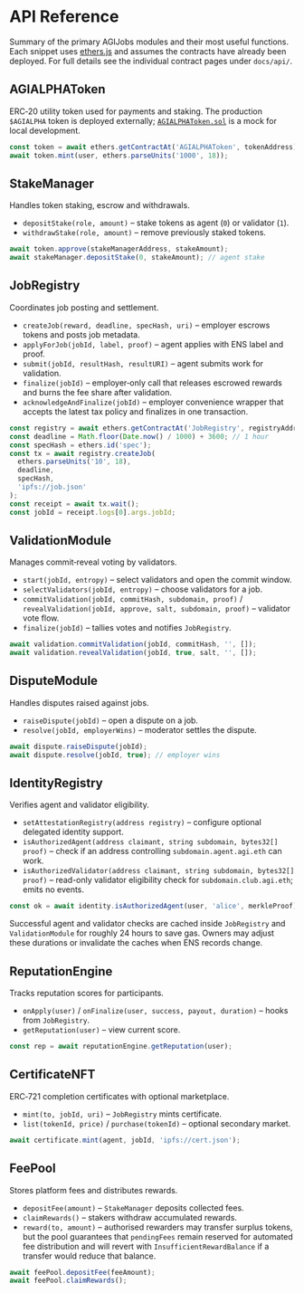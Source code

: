 # API Reference

Summary of the primary AGIJobs modules and their most useful functions.
Each snippet uses [ethers.js](https://docs.ethers.org/) and assumes the
contracts have already been deployed. For full details see the individual
contract pages under `docs/api/`.

## AGIALPHAToken

ERC‑20 utility token used for payments and staking. The production `$AGIALPHA` token is deployed externally; [`AGIALPHAToken.sol`](../contracts/test/AGIALPHAToken.sol) is a mock for local development.

```javascript
const token = await ethers.getContractAt('AGIALPHAToken', tokenAddress);
await token.mint(user, ethers.parseUnits('1000', 18));
```

## StakeManager

Handles token staking, escrow and withdrawals.

- `depositStake(role, amount)` – stake tokens as agent (`0`) or validator (`1`).
- `withdrawStake(role, amount)` – remove previously staked tokens.

```javascript
await token.approve(stakeManagerAddress, stakeAmount);
await stakeManager.depositStake(0, stakeAmount); // agent stake
```

## JobRegistry

Coordinates job posting and settlement.

- `createJob(reward, deadline, specHash, uri)` – employer escrows tokens and posts job metadata.
- `applyForJob(jobId, label, proof)` – agent applies with ENS label and proof.
- `submit(jobId, resultHash, resultURI)` – agent submits work for validation.
- `finalize(jobId)` – employer‑only call that releases escrowed rewards and burns the fee share after validation.
- `acknowledgeAndFinalize(jobId)` – employer convenience wrapper that accepts the latest tax policy and finalizes in one transaction.

```javascript
const registry = await ethers.getContractAt('JobRegistry', registryAddress);
const deadline = Math.floor(Date.now() / 1000) + 3600; // 1 hour
const specHash = ethers.id('spec');
const tx = await registry.createJob(
  ethers.parseUnits('10', 18),
  deadline,
  specHash,
  'ipfs://job.json'
);
const receipt = await tx.wait();
const jobId = receipt.logs[0].args.jobId;
```

## ValidationModule

Manages commit‑reveal voting by validators.

- `start(jobId, entropy)` – select validators and open the commit window.
- `selectValidators(jobId, entropy)` – choose validators for a job.
- `commitValidation(jobId, commitHash, subdomain, proof)` / `revealValidation(jobId, approve, salt, subdomain, proof)` – validator vote flow.
- `finalize(jobId)` – tallies votes and notifies `JobRegistry`.

```javascript
await validation.commitValidation(jobId, commitHash, '', []);
await validation.revealValidation(jobId, true, salt, '', []);
```

## DisputeModule

Handles disputes raised against jobs.

- `raiseDispute(jobId)` – open a dispute on a job.
- `resolve(jobId, employerWins)` – moderator settles the dispute.

```javascript
await dispute.raiseDispute(jobId);
await dispute.resolve(jobId, true); // employer wins
```

## IdentityRegistry

Verifies agent and validator eligibility.

- `setAttestationRegistry(address registry)` – configure optional delegated identity support.
- `isAuthorizedAgent(address claimant, string subdomain, bytes32[] proof)` – check if an address controlling `subdomain.agent.agi.eth` can work.
- `isAuthorizedValidator(address claimant, string subdomain, bytes32[] proof)` – read-only validator eligibility check for `subdomain.club.agi.eth`; emits no events.

```javascript
const ok = await identity.isAuthorizedAgent(user, 'alice', merkleProof); // alice.agent.agi.eth
```

Successful agent and validator checks are cached inside `JobRegistry` and
`ValidationModule` for roughly 24 hours to save gas. Owners may adjust these
durations or invalidate the caches when ENS records change.

## ReputationEngine

Tracks reputation scores for participants.

- `onApply(user)` / `onFinalize(user, success, payout, duration)` – hooks from `JobRegistry`.
- `getReputation(user)` – view current score.

```javascript
const rep = await reputationEngine.getReputation(user);
```

## CertificateNFT

ERC‑721 completion certificates with optional marketplace.

- `mint(to, jobId, uri)` – `JobRegistry` mints certificate.
- `list(tokenId, price)` / `purchase(tokenId)` – optional secondary market.

```javascript
await certificate.mint(agent, jobId, 'ipfs://cert.json');
```

## FeePool

Stores platform fees and distributes rewards.

- `depositFee(amount)` – `StakeManager` deposits collected fees.
- `claimRewards()` – stakers withdraw accumulated rewards.
- `reward(to, amount)` – authorised rewarders may transfer surplus tokens, but the pool guarantees that `pendingFees` remain reserved for automated fee distribution and will revert with `InsufficientRewardBalance` if a transfer would reduce that balance.

```javascript
await feePool.depositFee(feeAmount);
await feePool.claimRewards();
```
